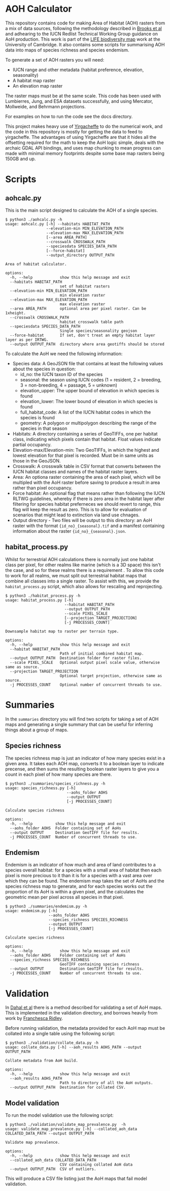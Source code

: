 # AOH Calculator

This repository contains code for making Area of Habitat (AOH) rasters from a mix of data sources, following the methodology described in [Brooks et al](https://www.cell.com/trends/ecology-evolution/fulltext/S0169-5347(19)30189-2) and adhearing to the IUCN Redlist Technical Working Group guidance on AoH production. This work is part of the [LIFE biodiversity map](https://www.cambridge.org/engage/coe/article-details/660e6f08418a5379b00a82b2) work at the University of Cambridge. It also contains some scripts for summarising AOH data into maps of species richness and species endemism.

To generate a set of AOH rasters you will need:

- IUCN range and other metadata (habitat preference, elevation, seasonality)
- A habitat map raster
- An elevation map raster

The raster maps must be at the same scale. This code has been used with Lumbierres, Jung, and ESA datasets successfully, and using Mercator, Mollweide, and Behrmann projections.

For examples on how to run the code see the docs directory.

This project makes heavy use of [Yirgacheffe](https://github.com/quantifyearth/yirgacheffe) to do the numerical work, and the code in this repository is mostly for getting the data to feed to yirgacheffe. The advantages of using Yirgacheffe are that it hides all the offsetting required for the math to keep the AoH logic simple, deals with the archaic GDAL API bindings, and uses map chunking to mean progress can made with minimal memory footprints despite some base map rasters being 150GB and up.

# Scripts

## aohcalc.py

This is the main script designed to calculate the AOH of a single species.

```SystemShell
$ python3 ./aohcalc.py -h
usage: aohcalc.py [-h] --habitats HABITAT_PATH
                  --elevation-min MIN_ELEVATION_PATH
                  --elevation-max MAX_ELEVATION_PATH
                  [--area AREA_PATH]
                  --crosswalk CROSSWALK_PATH
                  --speciesdata SPECIES_DATA_PATH
                  [--force-habitat]
                  --output_directory OUTPUT_PATH

Area of habitat calculator.

options:
  -h, --help            show this help message and exit
  --habitats HABITAT_PATH
                        set of habitat rasters
  --elevation-min MIN_ELEVATION_PATH
                        min elevation raster
  --elevation-max MAX_ELEVATION_PATH
                        max elevation raster
  --area AREA_PATH      optional area per pixel raster. Can be 1xheight.
  --crosswalk CROSSWALK_PATH
                        habitat crosswalk table path
  --speciesdata SPECIES_DATA_PATH
                        Single species/seasonality geojson
  --force-habitat       If set, don't treat an empty habitat layer layer as per IRTWG.
  --output OUTPUT_PATH  directory where area geotiffs should be stored

```

To calculate the AoH we need the following information:

- Species data: A GeoJSON file that contains at least the following values about the species in question:
  - id_no: the IUCN taxon ID of the species
  - seasonal: the season using IUCN codes (1 = resident, 2 = breeding, 3 = non-breeding, 4 = passage, 5 = unknown)
  - elevation_upper: The upper bound of elevation in which species is found
  - elevation_lower: The lower bound of elevation in which species is found
  - full_habitat_code: A list of the IUCN habitat codes in which the species is found
  - geometry: A polygon or multipolygon describing the range of the species in that season
- Habitats: A directory containing a series of GeoTIFFs, one per habitat class, indicating which pixels contain that habitat. Float values indicate partial occupancy.
- Elevation-max/Elevation-min: Two GeoTIFFs, in which the highest and lowest elevation for that pixel is recorded. Must be in same units as those in the GeoJSON.
- Crosswalk: A crosswalk table in CSV format that converts between the IUCN habitat classes and names of the habitat raster layers.
- Area: An optiona raster containing the area of each pixel, which will be multipled with the AoH raster before saving to produce a result in area rather than pixel occupancy.
- Force habitat: An optional flag that means rather than following the IUCN RLTWG guidelines, whereby if there is zero area in the habitat layer after filtering for species habitat preferneces we should revert to range, this flag will keep the result as zero. This is to allow for evaluation of scenarios that might lead to extinction via land use chnages.
- Output directory - Two files will be output to this directory: an AoH raster with the format `{id_no}_{seasonal}.tif` and a manifest containing information about the raster `{id_no}_{seasonal}.json`.

## habitat_process.py

Whilst for terrestrial AOH calculations there is normally just one habitat class per pixel, for other realms like marine (which is a 3D space) this isn't the case, and so for these realms there is a requirement . To allow this code to work for all realms, we must split out terrestrial habitat maps that combine all classes into a single raster. To assist with this, we provide the `habitat_process.py` script, which also allows for rescaling and reprojecting.

```SystemShell
$ python3 ./habitat_process.py -h
usage: habitat_process.py [-h]
                          --habitat HABITAT_PATH
                          --output OUTPUT_PATH
                          --scale PIXEL_SCALE
                          [--projection TARGET_PROJECTION]
                          [-j PROCESSES_COUNT]

Downsample habitat map to raster per terrain type.

options:
  -h, --help            show this help message and exit
  --habitat HABITAT_PATH
                        Path of initial combined habitat map.
  --output OUTPUT_PATH  Destination folder for raster files.
  --scale PIXEL_SCALE   Optional output pixel scale value, otherwise same as source.
  --projection TARGET_PROJECTION
                        Optional target projection, otherwise same as source.
  -j PROCESSES_COUNT    Optional number of concurrent threads to use.
```

# Summaries

In the `summaries` directory you will find two scripts for taking a set of AOH maps and generating a single summary that can be useful for inferring things about a group of maps.

## Species richness

The species richness map is just an indicator of how many species exist in a given area. It takes each AOH map, converts it to a boolean layer to indicate precense, and then sums the resulting boolean raster layers to give you a count in each pixel of how many species are there.

```SystemShell
$ python3 ./summaries/species_richness.py -h
usage: species_richness.py [-h]
                           --aohs_folder AOHS
                           --output OUTPUT
                           [-j PROCESSES_COUNT]

Calculate species richness

options:
  -h, --help          show this help message and exit
  --aohs_folder AOHS  Folder containing set of AoHs
  --output OUTPUT     Destination GeoTIFF file for results.
  -j PROCESSES_COUNT  Number of concurrent threads to use.
```

## Endemism

Endemism is an indicator of how much and area of land contributes to a species overall habitat: for a species with a small area of habitat then each pixel is more precious to it than it is for a species with a vast area over which they can be found. The endemism map takes the set of AoHs and the species richness map to generate, and for each species works out the proportion of its AoH is within a given pixel, and the calculates the geometric mean per pixel across all species in that pixel.

```SystemShell
$ python3 ./summaries/endemism.py -h
usage: endemism.py [-h]
                   --aohs_folder AOHS
                   --species_richness SPECIES_RICHNESS
                   --output OUTPUT
                   [-j PROCESSES_COUNT]

Calculate species richness

options:
  -h, --help            show this help message and exit
  --aohs_folder AOHS    Folder containing set of AoHs
  --species_richness SPECIES_RICHNESS
                        GeoTIFF containing species richness
  --output OUTPUT       Destination GeoTIFF file for results.
  -j PROCESSES_COUNT    Number of concurrent threads to use.
```

# Validation

In [Dahal et al](https://gmd.copernicus.org/articles/15/5093/2022/) there is a method described for validating a set of AoH maps. This is implemented in the validation directory, and borrows heavily from work by [Franchesca Ridley](https://www.researchgate.net/profile/Francesca-Ridley).

Before running validation, the metadata provided for each AoH map must be collated into a single table using the following script:

```SystemShell
$ python3 ./validation/collate_data.py -h
usage: collate_data.py [-h] --aoh_results AOHS_PATH --output OUTPUT_PATH

Collate metadata from AoH build.

options:
  -h, --help            show this help message and exit
  --aoh_results AOHS_PATH
                        Path to directory of all the AoH outputs.
  --output OUTPUT_PATH  Destination for collated CSV.
```

## Model validation

To run the model validation use the following script:

```SystemShell
$ python3 ./validation/validate_map_prevalence.py  -h
usage: validate_map_prevalence.py [-h] --collated_aoh_data COLLATED_DATA_PATH --output OUTPUT_PATH

Validate map prevalence.

options:
  -h, --help            show this help message and exit
  --collated_aoh_data COLLATED_DATA_PATH
                        CSV containing collated AoH data
  --output OUTPUT_PATH  CSV of outliers.
```

This will produce a CSV file listing just the AoH maps that fail model validation.
